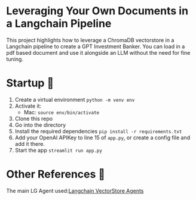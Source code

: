 # Leveraging Your Own Documents in a Langchain Pipeline
This project highlights how to leverage a ChromaDB vectorstore in a Langchain pipeline to create a GPT Investment Banker. You can load in a pdf based document and use it alongside an LLM without the need for fine tuning.

# Startup 🚀
1. Create a virtual environment `python -m venv env`
2. Activate it: 
   - Mac: `source env/bin/activate`
3. Clone this repo
4. Go into the directory
5. Install the required dependencies `pip install -r requirements.txt`
6. Add your OpenAI APIKey to line 15 of `app.py`, or create a config file and add it there.
7. Start the app `streamlit run app.py`  

# Other References 🔗
<p>The main LG Agent used:<a href="https://python.langchain.com/en/latest/modules/agents/toolkits/examples/vectorstore.html">Langchain VectorStore Agents
</a></p>
